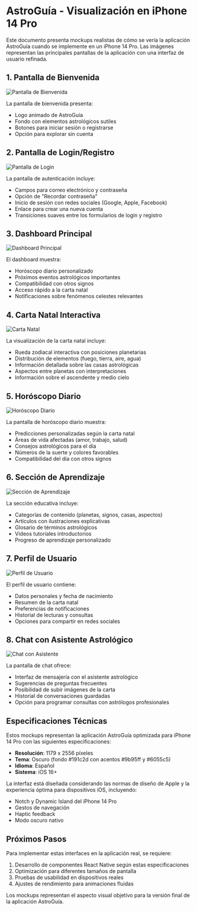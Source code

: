 # AstroGuía - Visualización en iPhone 14 Pro

Este documento presenta mockups realistas de cómo se vería la aplicación AstroGuía cuando se implemente en un iPhone 14 Pro. Las imágenes representan las principales pantallas de la aplicación con una interfaz de usuario refinada.

## 1. Pantalla de Bienvenida

![Pantalla de Bienvenida](https://via.placeholder.com/1179x2556/191c2d/ffffff?text=Bienvenido+a+AstroGuía)

La pantalla de bienvenida presenta:
- Logo animado de AstroGuía
- Fondo con elementos astrológicos sutiles
- Botones para iniciar sesión o registrarse
- Opción para explorar sin cuenta

## 2. Pantalla de Login/Registro

![Pantalla de Login](https://via.placeholder.com/1179x2556/191c2d/ffffff?text=Login+/+Registro)

La pantalla de autenticación incluye:
- Campos para correo electrónico y contraseña
- Opción de "Recordar contraseña"
- Inicio de sesión con redes sociales (Google, Apple, Facebook)
- Enlace para crear una nueva cuenta
- Transiciones suaves entre los formularios de login y registro

## 3. Dashboard Principal

![Dashboard Principal](https://via.placeholder.com/1179x2556/191c2d/ffffff?text=Dashboard+Principal)

El dashboard muestra:
- Horóscopo diario personalizado
- Próximos eventos astrológicos importantes
- Compatibilidad con otros signos
- Acceso rápido a la carta natal
- Notificaciones sobre fenómenos celestes relevantes

## 4. Carta Natal Interactiva

![Carta Natal](https://via.placeholder.com/1179x2556/191c2d/ffffff?text=Carta+Natal+Interactiva)

La visualización de la carta natal incluye:
- Rueda zodiacal interactiva con posiciones planetarias
- Distribución de elementos (fuego, tierra, aire, agua)
- Información detallada sobre las casas astrológicas
- Aspectos entre planetas con interpretaciones
- Información sobre el ascendente y medio cielo

## 5. Horóscopo Diario

![Horóscopo Diario](https://via.placeholder.com/1179x2556/191c2d/ffffff?text=Horóscopo+Diario)

La pantalla de horóscopo diario muestra:
- Predicciones personalizadas según la carta natal
- Áreas de vida afectadas (amor, trabajo, salud)
- Consejos astrológicos para el día
- Números de la suerte y colores favorables
- Compatibilidad del día con otros signos

## 6. Sección de Aprendizaje

![Sección de Aprendizaje](https://via.placeholder.com/1179x2556/191c2d/ffffff?text=Sección+de+Aprendizaje)

La sección educativa incluye:
- Categorías de contenido (planetas, signos, casas, aspectos)
- Artículos con ilustraciones explicativas
- Glosario de términos astrológicos
- Videos tutoriales introductorios
- Progreso de aprendizaje personalizado

## 7. Perfil de Usuario

![Perfil de Usuario](https://via.placeholder.com/1179x2556/191c2d/ffffff?text=Perfil+de+Usuario)

El perfil de usuario contiene:
- Datos personales y fecha de nacimiento
- Resumen de la carta natal
- Preferencias de notificaciones
- Historial de lecturas y consultas
- Opciones para compartir en redes sociales

## 8. Chat con Asistente Astrológico

![Chat con Asistente](https://via.placeholder.com/1179x2556/191c2d/ffffff?text=Chat+Astrológico)

La pantalla de chat ofrece:
- Interfaz de mensajería con el asistente astrológico
- Sugerencias de preguntas frecuentes
- Posibilidad de subir imágenes de la carta
- Historial de conversaciones guardadas
- Opción para programar consultas con astrólogos profesionales

## Especificaciones Técnicas

Estos mockups representan la aplicación AstroGuía optimizada para iPhone 14 Pro con las siguientes especificaciones:

- **Resolución**: 1179 x 2556 píxeles
- **Tema**: Oscuro (fondo #191c2d con acentos #9b95ff y #6055c5)
- **Idioma**: Español
- **Sistema**: iOS 16+

La interfaz está diseñada considerando las normas de diseño de Apple y la experiencia óptima para dispositivos iOS, incluyendo:

- Notch y Dynamic Island del iPhone 14 Pro
- Gestos de navegación
- Haptic feedback
- Modo oscuro nativo

## Próximos Pasos

Para implementar estas interfaces en la aplicación real, se requiere:

1. Desarrollo de componentes React Native según estas especificaciones
2. Optimización para diferentes tamaños de pantalla
3. Pruebas de usabilidad en dispositivos reales
4. Ajustes de rendimiento para animaciones fluidas

Los mockups representan el aspecto visual objetivo para la versión final de la aplicación AstroGuía.